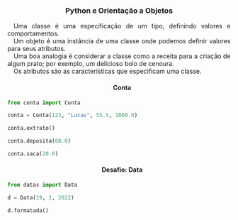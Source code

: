 <h3 align="center">Python e Orientação a Objetos</h3>

<p align="justify">
    &emsp;Uma classe é uma especificação de um tipo, definindo valores e comportamentos. <br>
    &emsp;Um objeto é uma instância de uma classe onde podemos definir valores para seus atributos. <br>
    &emsp;Uma boa analogia é considerar a classe como a receita para a criação de algum prato; por exemplo, um delicioso bolo de cenoura. <br>
    &emsp;Os atributos são as características que especificam uma classe.
</p>

<h4 align="center">&emsp;Conta</h4>

```python
from conta import Conta
```

```python
conta = Conta(123, "Lucas", 55.5, 1000.0)
```

```python
conta.extrato()
```

```python
conta.deposita(60.0)
```

```python
conta.saca(20.0)
```

<h4 align="center">&emsp;Desafio: Data</h4>

```python
from datas import Data
```

```python
d = Data(19, 2, 2022)
```

```python
d.formatada()
```
